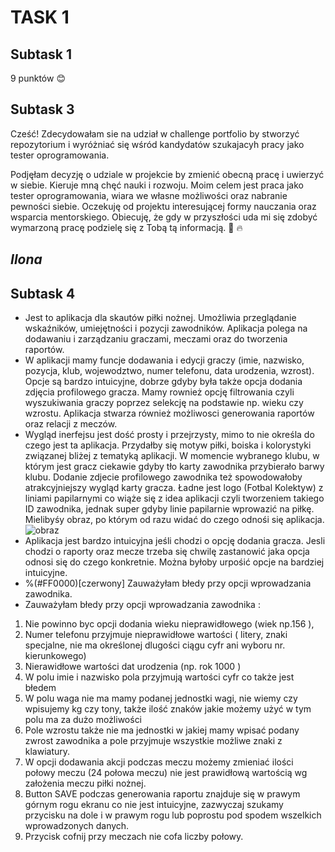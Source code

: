 # TASK 1

## Subtask 1

9 punktów 😊

## Subtask 3 
Cześć! Zdecydowałam sie na udział w challenge portfolio by stworzyć repozytorium i wyróżniać się wśród kandydatów szukajacyh pracy jako tester oprogramowania.

Podjęłam decyzję o udziale w projekcie by zmienić obecną pracę i uwierzyć w siebie. Kieruje mną chęć nauki i rozwoju. Moim celem jest praca jako tester oprogramowania, wiara we własne możliwości oraz nabranie pewności siebie. Oczekuję od projektu interesującej formy nauczania oraz wsparcia mentorskiego. Obiecuję, że gdy w przyszłości uda mi się zdobyć wymarzoną pracę podzielę się z Tobą tą informacją.   :muscle: :fire:

## _Ilona_

## Subtask 4
* Jest to aplikacja dla skautów piłki nożnej. Umożliwia przeglądanie wskaźników, umiejętności i pozycji zawodników. Aplikacja polega na dodawaniu i zarządzaniu graczami, meczami oraz do tworzenia raportów. 
* W aplikacji mamy funcje dodawania i edycji graczy (imie, nazwisko, pozycja, klub, wojewodztwo, numer telefonu, data urodzenia, wzrost). Opcje są bardzo intuicyjne, dobrze gdyby była także opcja dodania zdjęcia profilowego gracza. Mamy rownież opcję filtrowania czyli wyszukiwania graczy poprzez selekcję na podstawie np. wieku czy wzrostu. Aplikacja stwarza również możliwosci generowania raportów oraz relacji z meczów.
* Wygląd inerfejsu jest dość prosty i przejrzysty, mimo to nie określa do czego jest ta aplikacja. Przydałby się motyw piłki, boiska i kolorystyki związanej bliżej z tematyką aplikacji. W momencie wybranego klubu, w którym jest gracz ciekawie gdyby tło karty zawodnika przybierało barwy klubu. Dodanie zdjecie profilowego zawodnika też spowodowałoby atrakcyjniejszy wygląd karty gracza. Ładne jest logo (Fotbal Kolektyw) z liniami papilarnymi co wiąże się z idea aplikacji czyli tworzeniem takiego ID zawodnika, jednak super gdyby linie papilarnie wprowazić na piłkę. Mielibyśy obraz, po którym od razu widać do czego odnośi się aplikacja.
![obraz](https://user-images.githubusercontent.com/116502803/198895058-f4f5e689-8a81-40af-a37a-d5662f45111a.png)
* Aplikacja jest bardzo intuicyjna jeśli chodzi o opcję dodania gracza. Jesli chodzi o raporty oraz mecze trzeba się chwilę zastanowić jaka opcja odnosi się do czego konkretnie. Można byłoby urpośić opcje na bardziej intuicyjne. 
* %(#F​​F000​0)[czerwony] Zauważyłam błedy przy opcji wprowadzania zawodnika</span>.
* Zauważyłam błedy przy opcji wprowadzania zawodnika : 
 1. Nie powinno byc opcji dodania wieku nieprawidłowego (wiek np.156 ),
 2. Numer telefonu przyjmuje nieprawidłowe wartości ( litery, znaki specjalne, nie ma określonej dlugości ciągu cyfr ani wyboru nr. kierunkowego)
 3. Nierawidłowe wartości dat urodzenia (np. rok 1000 )
 4. W polu imie i nazwisko pola przyjmują wartości cyfr co także jest błedem
 5. W polu waga nie ma mamy podanej jednostki wagi, nie wiemy czy wpisujemy kg czy tony, także ilość znaków jakie możemy użyć w tym polu ma za dużo      możliwości
 6. Pole wzrostu także nie ma jednostki w jakiej mamy wpisać podany zwrost zawodnika a pole przyjmuje wszystkie możliwe znaki z klawiatury.
 7. W opcji dodawania akcji podczas meczu możemy zmieniać ilości połowy meczu (24 połowa meczu) nie jest prawidłową wartością wg założenia meczu piłki nożnej.
 8. Button SAVE podczas generowania raportu znajduje się w prawym górnym rogu ekranu co nie jest intuicyjne, zazwyczaj szukamy przycisku na dole i w prawym rogu lub poprostu pod spodem wszelkich wprowadzonych danych. 
9. Przycisk cofnij przy meczach nie cofa liczby połowy. 

